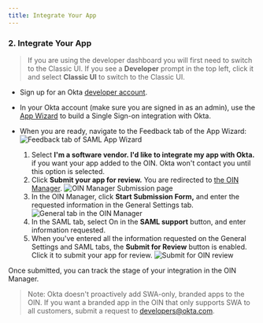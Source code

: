 ```yaml
---
title: Integrate Your App
---
```


### 2. Integrate Your App

> If you are using the developer dashboard you will first need to switch to the Classic UI.
> If you see a **Developer** prompt in the top left, click it and select **Classic UI** to switch to the Classic UI.

* Sign up for an Okta [developer account](https://developer.okta.com/signup/).
* In your Okta account (make sure you are signed in as an admin), use the [App Wizard](https://help.okta.com/en/prod/Content/Topics/Apps/Apps_App_Integration_Wizard.htm) to build a Single Sign-on integration with Okta.
* When you are ready, navigate to the Feedback tab of the App Wizard:
    ![Feedback tab of SAML App Wizard](/img/oin/saml-step3.png "Feedback page for App wizard")

    1. Select **I'm a software vendor. I'd like to integrate my app with Okta.** if you want your app added to the OIN. Okta won't contact you until this option is selected.
    2. Click **Submit your app for review.** You are redirected to [the OIN Manager](https://oinmanager.okta.com/).
    ![OIN Manager Submission page](/img/oin/oan-manager.png "OIN Manager submission page")
    3. In the OIN Manager, click **Start Submission Form,** and enter the requested information in the General Settings tab.
    ![General tab in the OIN Manager](/img/oin/oan-general.png "General tab for OIN review")
    4. In the SAML tab, select On in the **SAML support** button, and enter information requested.
    5. When you've  entered all the information requested on the General Settings and SAML tabs, the **Submit for Review** button is enabled. Click it to submit your app for review.
    ![Submit for OIN review](/img/oin/submit-for-review.png "Submit for OIN review")

Once submitted, you can track the stage of your integration in the OIN Manager.

>Note: Okta doesn't proactively add SWA-only, branded apps to the OIN. If you want a branded app in the OIN that only supports SWA to all customers, submit a request to <developers@okta.com>.

<NextSectionLink/>
